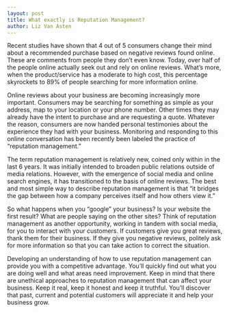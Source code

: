 ```yaml
---
layout: post
title: What exactly is Reputation Management?
author: Liz Van Asten
---
```


Recent studies have shown that 4 out of 5 consumers change their mind about a recommended purchase based on negative reviews found online. These are comments from people they don’t even know. Today, over half of the people online actually seek out and rely on online reviews. What’s more, when the product/service has a moderate to high cost, this percentage skyrockets to 89% of people searching for more information online.

Online reviews about your business are becoming increasingly more important. Consumers may be searching for something as simple as your address, map to your location or your phone number. Other times they may already have the intent to purchase and are requesting a quote. Whatever the reason, consumers are now handed personal testimonies about the experience they had with your business. Monitoring and responding to this online conversation has been recently been labeled the practice of “reputation management.”

The term reputation management is relatively new, coined only within in the last 6 years. It was initially intended to broaden public relations outside of media relations. However, with the emergence of social media and online search engines, it has transitioned to the basis of online reviews. The best and most simple way to describe reputation management is that “it bridges the gap between how a company perceives itself and how others view it.”

So what happens when you “google” your business? Is your website the first result? What are people saying on the other sites? Think of reputation management as another opportunity, working in tandem with social media, for you to interact with your customers. If customers give you great reviews, thank them for their business. If they give you negative reviews, politely ask for more information so that you can take action to correct the situation.

Developing an understanding of how to use reputation management can provide you with a competitive advantage. You’ll quickly find out what you are doing well and what areas need improvement. Keep in mind that there are unethical approaches to reputation management that can affect your business. Keep it real, keep it honest and keep it truthful. You’ll discover that past, current and potential customers will appreciate it and help your business grow.
